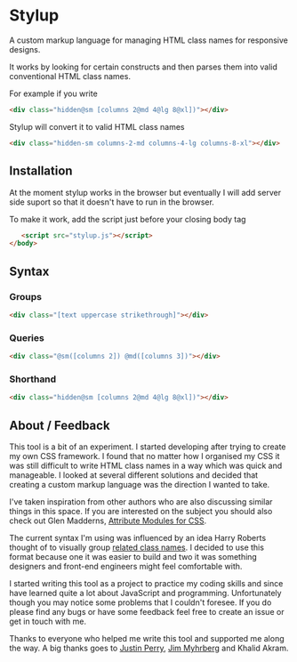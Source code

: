 Stylup
======

A custom markup language for managing HTML class names for responsive designs.

It works by looking for certain constructs and then parses them into valid conventional HTML class names.

For example if you write

```html
<div class="hidden@sm [columns 2@md 4@lg 8@xl])"></div>
```

Stylup will convert it to valid HTML class names

```html
<div class="hidden-sm columns-2-md columns-4-lg columns-8-xl"></div>
```

## Installation

At the moment stylup works in the browser but eventually I will add server side suport so that it doesn't have to run in the browser.

To make it work, add the script just before your closing body tag

```html
   <script src="stylup.js"></script>
</body>
```
## Syntax

### Groups

```html
<div class="[text uppercase strikethrough]"></div>
```

### Queries

```html
<div class="@sm([columns 2]) @md([columns 3])"></div>
```

### Shorthand

```html
<div class="hidden@sm [columns 2@md 4@lg 8@xl])"></div>
```

## About / Feedback

This tool is a bit of an experiment. I started developing after trying to create my own CSS framework. I found that no matter how I organised my CSS it was still difficult to write HTML class names in a way which was quick and manageable. I looked at several different solutions and decided that creating a custom markup language was the direction I wanted to take.

I've taken inspiration from other authors who are also discussing similar things in this space. If you are interested on the subject you should also check out Glen Madderns, [Attribute Modules for CSS](http://glenmaddern.com/articles/introducing-am-css).

The current syntax I'm using was influenced by an idea Harry Roberts thought of to visually group [related class names](http://csswizardry.com/2014/05/grouping-related-classes-in-your-markup/). I decided to use this format because one it was easier to build and two it was something designers and front-end engineers might feel comfortable with.

I started writing this tool as a project to practice my coding skills and since have learned quite a lot about JavaScript and programming. Unfortunately though you may notice some problems that I couldn't foresee. If you do please find any bugs or have some feedback feel free to create an issue or get in touch with me.

Thanks to everyone who helped me write this tool and supported me along the way. A big thanks goes to [Justin Perry](https://github.com/ourmaninamsterdam), [Jim Myhrberg](https://github.com/jimeh) and Khalid Akram.

